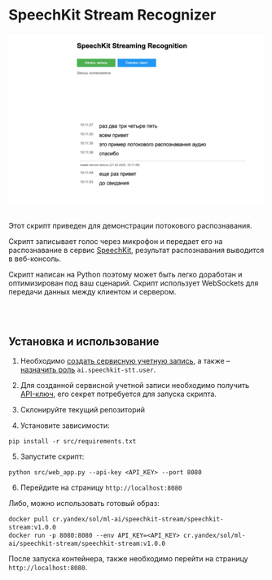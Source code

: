 # SpeechKit Stream Recognizer

<img src="docs/img/title.png" width="600px" alt="Процесс распознавания длинных аудио файлов" />
<br><br>

Этот скрипт приведен для демонстрации потокового распознавания.

Скрипт записывает голос через микрофон и передает его на распознавание в сервис [SpeechKit](https://yandex.cloud/ru/services/speechkit), результат распознавания выводится в веб-консоль.

Скрипт написан на Python поэтому может быть легко доработан и оптимизирован под ваш сценарий.
Скрипт использует WebSockets для передачи данных между клиентом и сервером.

<br><br>

## Установка и использование


1) Необходимо [создать сервисную учетную запись](https://yandex.cloud/ru/docs/iam/operations/sa/create), а также – [назначить роль](https://yandex.cloud/ru/docs/iam/operations/sa/assign-role-for-sa) `ai.speechkit-stt.user`. 

2) Для созданной сервисной учетной записи необходимо получить [API-ключ](https://yandex.cloud/ru/docs/iam/operations/authentication/manage-api-keys#create-api-key), его секрет потребуется для запуска скрипта.

3) Склонируйте текущий репозиторий

4) Установите зависимости:
```
pip install -r src/requirements.txt
```
5) Запустите скрипт:
```
python src/web_app.py --api-key <API_KEY> --port 8080
```
6) Перейдите на страницу `http://localhost:8080`

Либо, можно использовать готовый образ:

```
docker pull cr.yandex/sol/ml-ai/speechkit-stream/speechkit-stream:v1.0.0
docker run -p 8080:8080 --env API_KEY=<API_KEY> cr.yandex/sol/ml-ai/speechkit-stream/speechkit-stream:v1.0.0
```

После запуска контейнера, также необходимо перейти на страницу `http://localhost:8080`.

